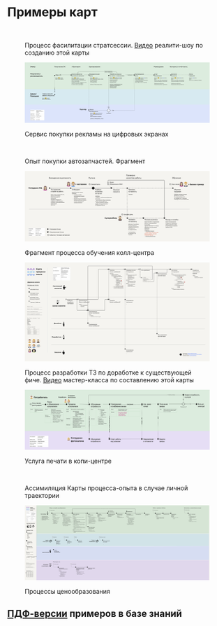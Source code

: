 # Примеры карт

<figure><img src="../.gitbook/assets/Карта гипотез. Процесс фасилитации стратсессии - Карта процесса-опыта фасилитация стратсессии с Картой гипотез.jpg" alt=""><figcaption><p>Процесс фасилитации стратсессии.  <a href="https://rutube.ru/video/6701a2fb4a1be274a528887501fbda06/">Видео</a> реалити-шоу по созданию этой карты</p></figcaption></figure>

<figure><img src="../.gitbook/assets/01-xpm-example-advert.png" alt=""><figcaption><p>Сервис покупки рекламы на цифровых экранах</p></figcaption></figure>

<figure><img src="../.gitbook/assets/Шаблоны Карты процесса-опыта, XPM - Пример 3. Услуга опыт покупки автозапчастей.png" alt=""><figcaption><p>Опыт покупки автозапчастей. Фрагмент</p></figcaption></figure>

<figure><img src="../.gitbook/assets/XPM обеспечения качества колл-центра.png" alt=""><figcaption><p>Фрагмент процесса обучения колл-центра</p></figcaption></figure>

<figure><img src="../.gitbook/assets/Карта процесса-опыта пути системного аналитика.png" alt=""><figcaption><p>Процесс разработки ТЗ по доработке к существующей фиче. <a href="https://www.youtube.com/watch?v=395_XHu9olw">Видео</a> мастер-класса по составлению этой карты</p></figcaption></figure>

<figure><img src="../.gitbook/assets/02-xpm-example-printout.png" alt=""><figcaption><p>Услуга печати в копи-центре</p></figcaption></figure>

<figure><img src="../.gitbook/assets/КПО ассимиляции КПО в случае личной траектории.png" alt=""><figcaption><p>Ассимиляция Карты процесса-опыта в случае личной траектории</p></figcaption></figure>

<figure><img src="../.gitbook/assets/КПО подсистемы ценообразования.png" alt=""><figcaption><p>Процессы ценообразования</p></figcaption></figure>

## [ПДФ-версии](https://github.com/Byndyusoft/xp-mapping/tree/main/xpm-examples) примеров в базе знаний

